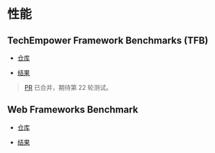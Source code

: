 # 性能

## TechEmpower Framework Benchmarks (TFB)

- [仓库](https://github.com/TechEmpower/FrameworkBenchmarks)

- [结果](https://www.techempower.com/benchmarks/)

> [PR](https://github.com/TechEmpower/FrameworkBenchmarks/pull/7488) 已合并，期待第 22 轮测试。

## Web Frameworks Benchmark

- [仓库](https://github.com/the-benchmarker/website)

- [结果](https://web-frameworks-benchmark.netlify.app/result?l=rust)

